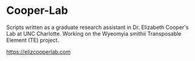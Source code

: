 # Cooper-Lab
Scripts written as a graduate research assistant in Dr. Elizabeth Cooper's Lab at UNC Charlotte.
Working on the Wyeomyia smithii Transposable Element (TE) project.

https://elizcooperlab.com

